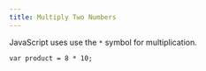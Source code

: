 ```yaml
---
title: Multiply Two Numbers
---
```

JavaScript uses use the `*` symbol for multiplication.

    var product = 8 * 10;